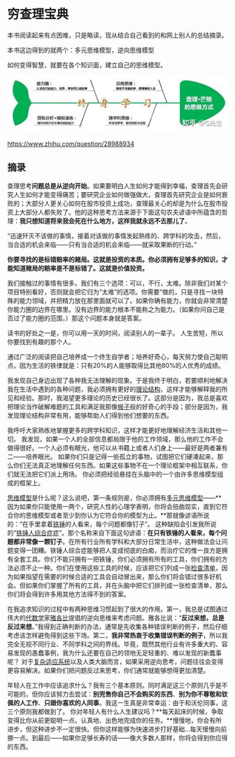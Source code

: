 # 穷查理宝典

本书阅读起来有点困难，只是略读，现从结合自己看到的和网上别人的总结摘录。

本书这边得到的就两个：多元思维模型，逆向思维模型

如何变得智慧，就要在各个知识面，建立自己的思维模型。

![穷查理宝典核心思想](./images/穷查理宝典核心思想.jpg)

https://www.zhihu.com/question/28988934

## 摘录

查理思考**问题总是从逆向开始**。如果要明白人生如何才能得到幸福，查理首先会研究人生如何才能变得痛苦；要研究企业如何做强做大，查理首先研究企业是如何衰败的；大部分人更关心如何在股市投资上成功，查理最关心的却是为什么在股市投资上大部分人都失败了。他的这种思考方法来源于下面这句农夫谚语中所蕴含的哲理：**我只想知道将来我会死在什么地方，这样我就永远不去那儿了**。



“迅速歼灭不该做的事情，接着对该做的事情发起熟练的、跨学科的攻击，然后，当合适的机会来临——只有当合适的机会来临——就采取果断的行动。”

**你要寻找的是标错赔率的赌局。这就是投资的本质。你必须拥有足够多的知识，才能知道赌局的赔率是不是标错了。这就是价值投资。**

我们接触过的事情有很多。我们有三个选项：可以，不行，太难。除非我们对某个项目特别看好，否则就会把它归为“太难”的选项。你需要“做的，只是寻找一块特殊的能力领域，并把精力放在那里面就可以了。如果你确有能力，你就会非常清楚你能力圈的边界在哪里。没有边界的能力根本不能称之为能力。（如果你问自己是否过了能力圈的范围，）那这个问题本身就是答案。



读书的好处之一是，你可以用一天的时间，阅读别人的一辈子。 人生苦短，所以你要找到有趣的那个人。

通过广泛的阅读把自己培养成一个终生自学者；培养好奇心，每天努力使自己聪明点。因为生活的铁律就是：只有20%的人能够取得比其他80%的人优秀的成绩。

我发现自己身边出现了各种我无法理解的现象。于是我终于明白，若要顺利地解决我在生活中遇到的各种问题，我必须拥有更好的[理论结构](https://www.zhihu.com/search?q=理论结构&search_source=Entity&hybrid_search_source=Entity&hybrid_search_extra={"sourceType"%3A"answer"%2C"sourceId"%3A68889280})，这样才能够解释我的所见和经验。那时，我渴望更多理论的历史已经很长了。这部分是因为，我总是喜欢把理论当作破解难题的工具和满足我那像[猴子](https://www.zhihu.com/search?q=猴子&search_source=Entity&hybrid_search_source=Entity&hybrid_search_extra={"sourceType"%3A"answer"%2C"sourceId"%3A68889280})般的好奇心的手段；部分是因为，我发现理论结构非常有用，能够帮助人们得到他们想要的东西。



我呼吁大家熟练地掌握更多的跨学科知识，这样才能更好地理解经济生活和其他一切。
我发现，如果一个人的全部信息都局限于他的工作领域，那么他的工作不会做得很好。一个人必须有眼光，他可以从书籍上或者人们身上——最好是两者兼有二——培养眼光。
如果你们只是记得一些孤立的事物，试图把它们硬凑起来，那么你们无法真正地理解任何东西。如果这些事物不在一个理论框架中相互联系，你们就无法把它们派上用场。 你必须把经验悬挂在头脑中的一个由许多思维模型组成的框架上。

[思维模型](https://www.zhihu.com/search?q=思维模型&search_source=Entity&hybrid_search_source=Entity&hybrid_search_extra={"sourceType"%3A"answer"%2C"sourceId"%3A68889280})是什么呢？这么说吧，第一条规则是，你必须拥有[多元思维模型](https://www.zhihu.com/search?q=多元思维模型&search_source=Entity&hybrid_search_source=Entity&hybrid_search_extra={"sourceType"%3A"answer"%2C"sourceId"%3A68889280})——**因为如果你只能使用一两个，研究人性的心理学表明，你将会扭曲现实，直到它符合你的思维模型或者至少到你认为它符合你的模型为止。**那就像谚语所说的：“在手里拿着[铁锤](https://www.zhihu.com/search?q=铁锤&search_source=Entity&hybrid_search_source=Entity&hybrid_search_extra={"sourceType"%3A"answer"%2C"sourceId"%3A68889280})的人看来，每个问题都像钉子”。
这种缺陷会引发我所说的“[铁锤人综合症症](https://www.zhihu.com/search?q=铁锤人综合症症&search_source=Entity&hybrid_search_source=Entity&hybrid_search_extra={"sourceType"%3A"answer"%2C"sourceId"%3A68889280})”。那个名称来自下面这句谚语：**在只有铁锤的人看来，每个问题都非常像一颗钉子**。在所有行业所有学科和大部分日常生活中，这种做法会让问题变得一团糟。铁锤人综合症能够把人变成彻底的白痴，而治疗它的惟一良方是拥有全套工具。你们不能只拥有一把铁锤，你们必须拥有所有的工具，你们拥有的方法必须不止一种。你们在使用这些工具的时候，应该把它们列成一张[检查清单](https://www.zhihu.com/search?q=检查清单&search_source=Entity&hybrid_search_source=Entity&hybrid_search_extra={"sourceType"%3A"answer"%2C"sourceId"%3A68889280})，因为如果指望在需要的时候合适的工具会自动冒出来，那么你们将会错过很多好机会。但如果你们掌握了所有的工具，并在头脑中把它们排列成一张检查清单，那么你们将会得到许多用其他方法得不到的答案。



在我追求知识的过程中有两种思维习惯起到了很大的作用。第一，我总是试图通过伟大的[代数学](https://www.zhihu.com/search?q=代数学&search_source=Entity&hybrid_search_source=Entity&hybrid_search_extra={"sourceType"%3A"answer"%2C"sourceId"%3A68889280})家[雅各比](https://www.zhihu.com/search?q=雅各比&search_source=Entity&hybrid_search_source=Entity&hybrid_search_extra={"sourceType"%3A"answer"%2C"sourceId"%3A68889280})提倡的逆向思维来考虑问题。雅各比说：“**反过来想，总是反过来想**。”我得到正确判断的办法，通常是先收集各种错误判断的例子，然后仔细考虑该怎样避免得到这些下场。第二，**我非常热衷于收集错误判断的例子**，所以我完全无视不同行业、不同学科之间的界线。毕竟，既然其他行业有许多重大的、容易发现的愚蠢事例，我为什么还要在自己的领地无足轻重的、难以发现的新蠢事呢？
对于[复杂适应系统](https://www.zhihu.com/search?q=复杂适应系统&search_source=Entity&hybrid_search_source=Entity&hybrid_search_extra={"sourceType"%3A"answer"%2C"sourceId"%3A68889280})以及人类大脑而言，如果采用逆向思考，问题往往会变得更容易解决。如果你们把问题反过来思考，你们通常就能够想得更加清楚。

年轻人在工作中应该追求什么？我有三个基本原则。同时满足这三个原则几乎是不可能的，但你应该努力去尝试：**别兜售你自己不会购买的东西**、**别为你不尊敬和钦佩的人工作**、**只跟你喜欢的人同事**。我这一生真是非常幸运：由于和沃伦同事，这三个原则我都做到了。
你对年轻人有什么人生建议吗？**每天起床的时候，争取变得比你从前更聪明一点。认真地、出色地完成你的任务。**慢慢地，你会有所进步，但这种进步不一定很快。但你这样能够为快速进步打好基础…每天慢慢向前挪一点。到最后——如果你足够长寿的话——像大多数人那样，你将会得到你应得的东西。